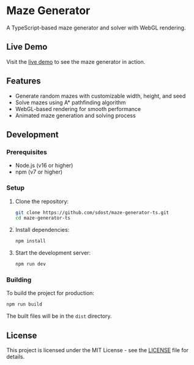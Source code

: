 # Maze Generator

A TypeScript-based maze generator and solver with WebGL rendering.

## Live Demo

Visit the [live demo](https://sdost.github.io/maze-generator-ts/) to see the maze generator in action.

## Features

- Generate random mazes with customizable width, height, and seed
- Solve mazes using A* pathfinding algorithm
- WebGL-based rendering for smooth performance
- Animated maze generation and solving process

## Development

### Prerequisites

- Node.js (v16 or higher)
- npm (v7 or higher)

### Setup

1. Clone the repository:
   ```bash
   git clone https://github.com/sdost/maze-generator-ts.git
   cd maze-generator-ts
   ```

2. Install dependencies:
   ```bash
   npm install
   ```

3. Start the development server:
   ```bash
   npm run dev
   ```

### Building

To build the project for production:

```bash
npm run build
```

The built files will be in the `dist` directory.

## License

This project is licensed under the MIT License - see the [LICENSE](LICENSE) file for details.
